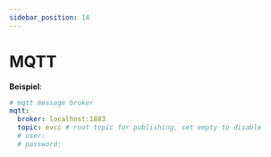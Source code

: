 ```yaml
---
sidebar_position: 14
---
```


# MQTT

**Beispiel**:

```yaml
# mqtt message broker
mqtt:
  broker: localhost:1883
  topic: evcc # root topic for publishing, set empty to disable
  # user:
  # password:
```
